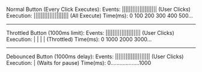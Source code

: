 Normal Button (Every Click Executes):
Events:    |||||||||||||||||||| (User Clicks)
Execution: |||||||||||||||||||| (All Execute)
Time(ms):  0  100 200 300 400 500...

_____________________________________


Throttled Button (1000ms limit):
Events:    |||||||||||||||||||| (User Clicks)
Execution: |     |     |     | (Throttled)
Time(ms):  0    1000  2000  3000...


_____________________________________


Debounced Button (1000ms delay):
Events:    |||||||||||||||||||| (User Clicks)
Execution:                   |  (Waits for pause)
Time(ms):  0...................1000


 